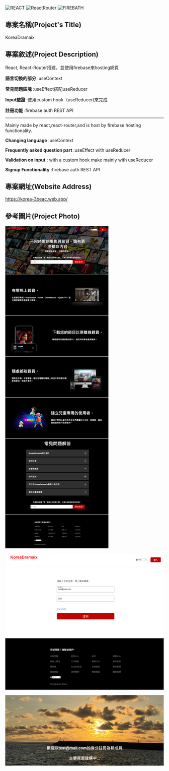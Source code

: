 ![REACT](https://img.shields.io/badge/-React%5E18.0.0-blue)
![ReactRouter](https://img.shields.io/badge/-React--router%5E6.3.0-ff69b4)
![FIREBATH](https://img.shields.io/badge/-FirebaseAuthRESTAPI-RED)


## 專案名稱(Project's Title)

KoreaDramaix

## 專案敘述(Project Description)


React, React-Router搭建，並使用firebase來hosting網頁<br>

**語言切換的部分** :useContext<br>

**常見問題區塊** :useEffect搭配useReducer<br>

**Input驗證** :使用custom hook（useReducer)來完成<br>

**註冊功能** :firebase auth REST API

---

Mainly made by react,react-router,and is host by firebase hosting functionality.<br>

**Changing language** :useContext<br>

**Frequently asked question part** :useEffect with useReducer<br>

**Validation on input** : with a custom hook make mainly with useReducer<br>

**Signup Functionality** :firebase auth REST API


## 專案網址(Website Address)

https://korea-3beac.web.app/


## 參考圖片(Project Photo)

![PROJECT PHOTO](https://github.com/Razieldu/KoreaDramaix/raw/main/projectPhoto/korea-3beac.web.app1.png)

![PROJECT PHOTO](https://github.com/Razieldu/KoreaDramaix/raw/main/projectPhoto/korea-3beac.web.app2.png)

![PROJECT PHOTO](https://github.com/Razieldu/KoreaDramaix/raw/main/projectPhoto/korea-3beac.web.app3.png)


<!-- ## 參考視頻(Project Video)

待補 -->